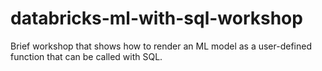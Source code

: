 # databricks-ml-with-sql-workshop
Brief workshop that shows how to render an ML model as a user-defined function that can be called with SQL.
